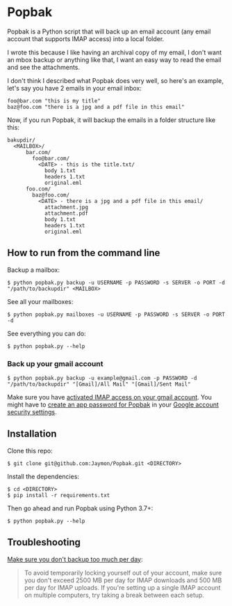 # Popbak

Popbak is a Python script that will back up an email account (any email account that supports IMAP access) into a local folder.

I wrote this because I like having an archival copy of my email, I don't want an mbox backup or anything like that, I want an easy way to read the email and see the attachments.

I don't think I described what Popbak does very well, so here's an example, let's say you have 2 emails in your email inbox:

    foo@bar.com "this is my title"
    baz@foo.com "there is a jpg and a pdf file in this email"

Now, if you run Popbak, it will backup the emails in a folder structure like this:

    bakupdir/
      <MAILBOX>/
          bar.com/
            foo@bar.com/
              <DATE> - this is the title.txt/
                body 1.txt
                headers 1.txt
                original.eml
          foo.com/
            baz@foo.com/
              <DATE> - there is a jpg and a pdf file in this email/
                attachment.jpg
                attachment.pdf
                body 1.txt
                headers 1.txt
                original.eml


## How to run from the command line

Backup a mailbox:

    $ python popbak.py backup -u USERNAME -p PASSWORD -s SERVER -o PORT -d "/path/to/backupdir" <MAILBOX>

See all your mailboxes:

    $ python popbak.py mailboxes -u USERNAME -p PASSWORD -s SERVER -o PORT -d

See everything you can do:

    $ python popbak.py --help


### Back up your gmail account

    $ python popbak.py backup -u example@gmail.com -p PASSWORD -d "/path/to/backupdir" "[Gmail]/All Mail" "[Gmail]/Sent Mail"

Make sure you have [activated IMAP access on your gmail account](https://support.google.com/mail/answer/7126229). You might have to [create an app password for Popbak](https://support.google.com/accounts/answer/185833) in your [Google account security settings](https://myaccount.google.com/).

## Installation

Clone this repo:

    $ git clone git@github.com:Jaymon/Popbak.git <DIRECTORY>


Install the dependencies:

    $ cd <DIRECTORY>
    $ pip install -r requirements.txt

Then go ahead and run Popbak using Python 3.7+:

    $ python popbak.py --help
    

## Troubleshooting

[Make sure you don't backup too much per day](https://support.google.com/mail/answer/7126229):

> To avoid temporarily locking yourself out of your account, make sure you don't exceed 2500 MB per day for IMAP downloads and 500 MB per day for IMAP uploads. If you're setting up a single IMAP account on multiple computers, try taking a break between each setup.